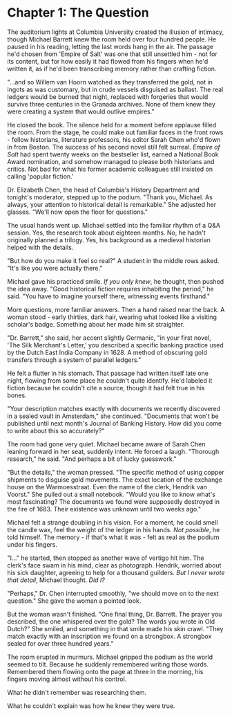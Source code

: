 # Chapter 1: The Question

The auditorium lights at Columbia University created the illusion of intimacy, though Michael Barrett knew the room held over four hundred people. He paused in his reading, letting the last words hang in the air. The passage he'd chosen from 'Empire of Salt' was one that still unsettled him - not for its content, but for how easily it had flowed from his fingers when he'd written it, as if he'd been transcribing memory rather than crafting fiction.

"...and so Willem van Hoorn watched as they transferred the gold, not in ingots as was customary, but in crude vessels disguised as ballast. The real ledgers would be burned that night, replaced with forgeries that would survive three centuries in the Granada archives. None of them knew they were creating a system that would outlive empires."

He closed the book. The silence held for a moment before applause filled the room. From the stage, he could make out familiar faces in the front rows - fellow historians, literature professors, his editor Sarah Chen who'd flown in from Boston. The success of his second novel still felt surreal. *Empire of Salt* had spent twenty weeks on the bestseller list, earned a National Book Award nomination, and somehow managed to please both historians and critics. Not bad for what his former academic colleagues still insisted on calling 'popular fiction.'

Dr. Elizabeth Chen, the head of Columbia's History Department and tonight's moderator, stepped up to the podium. "Thank you, Michael. As always, your attention to historical detail is remarkable." She adjusted her glasses. "We'll now open the floor for questions."

The usual hands went up. Michael settled into the familiar rhythm of a Q&A session. Yes, the research took about eighteen months. No, he hadn't originally planned a trilogy. Yes, his background as a medieval historian helped with the details.

"But how do you make it feel so real?" A student in the middle rows asked. "It's like you were actually there."

Michael gave his practiced smile. *If you only knew*, he thought, then pushed the idea away. "Good historical fiction requires inhabiting the period," he said. "You have to imagine yourself there, witnessing events firsthand."

More questions, more familiar answers. Then a hand raised near the back. A woman stood - early thirties, dark hair, wearing what looked like a visiting scholar's badge. Something about her made him sit straighter.

"Dr. Barrett," she said, her accent slightly Germanic, "in your first novel, 'The Silk Merchant's Letter,' you described a specific banking practice used by the Dutch East India Company in 1628. A method of obscuring gold transfers through a system of parallel ledgers."

He felt a flutter in his stomach. That passage had written itself late one night, flowing from some place he couldn't quite identify. He'd labeled it fiction because he couldn't cite a source, though it had felt true in his bones.

"Your description matches exactly with documents we recently discovered in a sealed vault in Amsterdam," she continued. "Documents that won't be published until next month's Journal of Banking History. How did you come to write about this so accurately?"

The room had gone very quiet. Michael became aware of Sarah Chen leaning forward in her seat, suddenly intent. He forced a laugh. "Thorough research," he said. "And perhaps a bit of lucky guesswork."

"But the details," the woman pressed. "The specific method of using copper shipments to disguise gold movements. The exact location of the exchange house on the Warmoesstraat. Even the name of the clerk, Hendrik van Voorst." She pulled out a small notebook. "Would you like to know what's most fascinating? The documents we found were supposedly destroyed in the fire of 1683. Their existence was unknown until two weeks ago."

Michael felt a strange doubling in his vision. For a moment, he could smell the candle wax, feel the weight of the ledger in his hands. *Not possible*, he told himself. The memory - if that's what it was - felt as real as the podium under his fingers.

"I..." he started, then stopped as another wave of vertigo hit him. The clerk's face swam in his mind, clear as photograph. Hendrik, worried about his sick daughter, agreeing to help for a thousand guilders. *But I never wrote that detail*, Michael thought. *Did I?*

"Perhaps," Dr. Chen interrupted smoothly, "we should move on to the next question." She gave the woman a pointed look.

But the woman wasn't finished. "One final thing, Dr. Barrett. The prayer you described, the one whispered over the gold? The words you wrote in Old Dutch?" She smiled, and something in that smile made his skin crawl. "They match exactly with an inscription we found on a strongbox. A strongbox sealed for over three hundred years."

The room erupted in murmurs. Michael gripped the podium as the world seemed to tilt. Because he suddenly remembered writing those words. Remembered them flowing onto the page at three in the morning, his fingers moving almost without his control.

What he didn't remember was researching them.

What he couldn't explain was how he knew they were true.